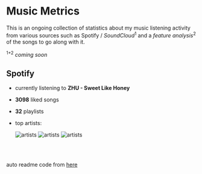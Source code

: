 # Music Metrics

This is an ongoing collection of statistics about my music listening activity from various sources such as Spotify / *SoundCloud*<sup>1</sup> and a *feature analysis*<sup>2</sup> of the songs to go along with it.

<sup>1+2</sup> *coming soon*

## Spotify

- currently listening to **ZHU - Sweet Like Honey**

- **3098** liked songs
- **32** playlists

- top artists: 

    ![artists](https://i.scdn.co/image/27717d74f3ecaa7dd1a72efb1e581674e3dbc593) ![artists](https://i.scdn.co/image/72cf4f4b7b37ffc2d954a6124b245a1faecb980c) ![artists](https://i.scdn.co/image/8eaace74aaca82eaccde400bbcab2653b9cf86e1)

<br></br>

auto readme code from [here](https://github.com/gargakshit/gargakshit)
